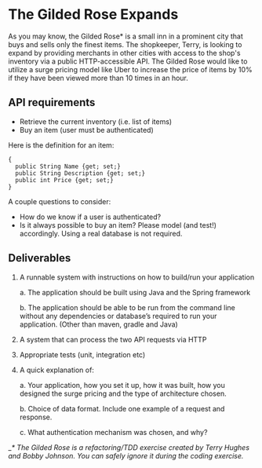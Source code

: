# The Gilded Rose Expands

As you may know, the Gilded Rose* is a small inn in a prominent city that buys and sells only the finest
items. The shopkeeper, Terry, is looking to expand by providing merchants in other cities with access to
the shop&#39;s inventory via a public HTTP-accessible API. The Gilded Rose would like to utilize a surge
pricing model like Uber to increase the price of items by 10% if they have been viewed more than 10
times in an hour.

## API requirements

- Retrieve the current inventory (i.e. list of items)
- Buy an item (user must be authenticated)

Here is the definition for an item:

```class Item
{
  public String Name {get; set;}
  public String Description {get; set;}
  public int Price {get; set;}
}
```

A couple questions to consider:

- How do we know if a user is authenticated?
- Is it always possible to buy an item?
Please model (and test!) accordingly. Using a real database is not required.

## Deliverables

1. A runnable system with instructions on how to build/run your application

    a. The application should be built using Java and the Spring framework

    b. The application should be able to be run from the command line without any
dependencies or database’s required to run your application. (Other than maven,
gradle and Java)

2. A system that can process the two API requests via HTTP
3. Appropriate tests (unit, integration etc)
4. A quick explanation of:

    a. Your application, how you set it up, how it was built, how you designed the surge pricing
and the type of architecture chosen.

    b. Choice of data format. Include one example of a request and response.
    
    c. What authentication mechanism was chosen, and why?

__* The Gilded Rose is a refactoring/TDD exercise created by Terry Hughes and Bobby Johnson. You can safely ignore it during the coding
exercise._
